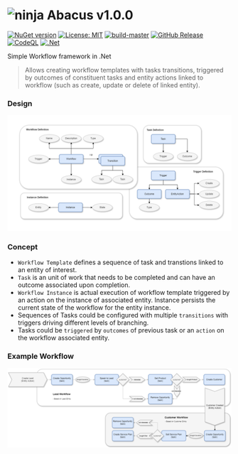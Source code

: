 # <img src="https://github.com/NinjaRocks/abacus.net/blob/master/images/ninja-icon-16.png" alt="ninja" style="width:30px;"/> Abacus v1.0.0
[![NuGet version](https://badge.fury.io/nu/abacus.net.svg)](https://badge.fury.io/nu/abacus.net) [![License: MIT](https://img.shields.io/badge/License-MIT-yellow.svg)](https://github.com/NinjaRocks/abacus.net/blob/master/License.md) [![build-master](https://github.com/NinjaRocks/abacus.net/actions/workflows/Build-Master.yml/badge.svg)](https://github.com/NinjaRocks/abacus.net/actions/workflows/Build-Master.yml) [![GitHub Release](https://img.shields.io/github/v/release/ninjarocks/abacus.net?logo=github&sort=semver)](https://github.com/ninjarocks/abacus.net/releases/latest)
[![CodeQL](https://github.com/NinjaRocks/abacus.net/actions/workflows/codeql.yml/badge.svg)](https://github.com/NinjaRocks/abacus.net/actions/workflows/codeql.yml) [![.Net](https://img.shields.io/badge/.Net-8.0-blue)](https://dotnet.microsoft.com/en-us/download/dotnet/8.0)

Simple Workflow framework in .Net
> Allows creating workflow templates with tasks transitions, triggered by outcomes of constituent tasks and entity actions linked to workflow (such as create, update or delete of linked entity).
### Design
![Abscus.Design](images/abscus.design.png)

### Concept
- `Workflow Template` defines a sequence of task and transtions linked to an entity of interest.
- `Task` is an unit of work that needs to be completed and can have an outcome associated upon completion.
- `Workflow Instance` is actual execution of workflow template triggered by an action on the instance of associated entity. Instance persists the current state of the workflow for the entity instance.
- Sequences of Tasks could be configured with multiple `transitions` with triggers driving different levels of branching.
- Tasks could be `triggered` by `outcomes` of previous task or an `action` on the workflow associated entity.
### Example Workflow
![Abscus.Example](images/abscus.example.png)


